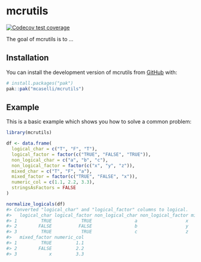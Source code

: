 
<!-- README.md is generated from README.Rmd. Please edit that file -->

# mcrutils

<!-- badges: start -->

[![Codecov test
coverage](https://codecov.io/gh/mcaselli/mcrutils/graph/badge.svg)](https://app.codecov.io/gh/mcaselli/mcrutils)
<!-- badges: end -->

The goal of mcrutils is to …

## Installation

You can install the development version of mcrutils from
[GitHub](https://github.com/) with:

``` r
# install.packages("pak")
pak::pak("mcaselli/mcrutils")
```

## Example

This is a basic example which shows you how to solve a common problem:

``` r
library(mcrutils)

df <- data.frame(
  logical_char = c("T", "F", "T"),
  logical_factor = factor(c("TRUE", "FALSE", "TRUE")),
  non_logical_char = c("a", "b", "c"),
  non_logical_factor = factor(c("x", "y", "z")),
  mixed_char = c("T", "F", "a"),
  mixed_factor = factor(c("TRUE", "FALSE", "x")),
  numeric_col = c(1.1, 2.2, 3.3),
  stringsAsFactors = FALSE
)

normalize_logicals(df)
#> Converted "logical_char" and "logical_factor" columns to logical.
#>   logical_char logical_factor non_logical_char non_logical_factor mixed_char
#> 1         TRUE           TRUE                a                  x          T
#> 2        FALSE          FALSE                b                  y          F
#> 3         TRUE           TRUE                c                  z          a
#>   mixed_factor numeric_col
#> 1         TRUE         1.1
#> 2        FALSE         2.2
#> 3            x         3.3
```
